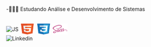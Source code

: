 -‍👨‍💻🚀 Estudando Análise e Desenvolvimento de Sistemas

<div style="display: inline_block"><br>
  <img align="center" alt="JS" height="30" width="40" src="https://cdn.jsdelivr.net/gh/devicons/devicon/icons/javascript/javascript-original.svg">
  <img align="center" alt="HTML" height="30" width="40" src="https://raw.githubusercontent.com/devicons/devicon/master/icons/html5/html5-original.svg">
  <img align="center" alt="CSS" height="30" width="40" src="https://raw.githubusercontent.com/devicons/devicon/master/icons/css3/css3-original.svg">
  <img align="center" alt="SCSS" height="30" width="40" src="https://raw.githubusercontent.com/devicons/devicon/master/icons/sass/sass-original.svg">
</div>
<div style="display: inline_block">
  <img align="center" alt="Linkedin" height="30" width="40" src="https://img.shields.io/badge/LinkedIn-0077B5?style=for-the-badge&logo=linkedin&logoColor=white">
 
</div>
